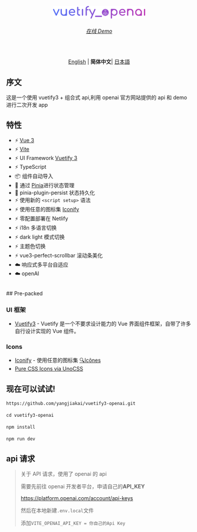 <p align='center' style="margin-top:80px">
  <img src='/src/assets/logo.svg' alt='Vitesse - Opinionated Vite Starter Template' width='250'/>
</p>

<h6 align='center'>
<a href="https://jovial-sawine-9381e1.netlify.app">在线 Demo</a>
</h6>

<br>

<p align='center'>
<a href="https://github.com/yangjiakai/vuetify3-openai/blob/master/README.md">English</a> | <b>简体中文</b>| <a href="https://github.com/yangjiakai/vuetify3-openai/blob/master/README.jp.md">日本語</a>
</p>

## 序文

这是一个使用 vuetify3 + 组合式 api,利用 openai 官方网站提供的 api 和 demo 进行二次开发 app

## 特性

- ⚡️ [Vue 3](https://github.com/vuejs/core)
- ⚡️ [Vite](https://github.com/vitejs/vite)
- ⚡️ UI Framework [Vuetify 3](https://next.vuetifyjs.com/en/)
- ⚡️ TypeScript
- 📦 组件自动导入
- 🍍 通过 [Pinia](https://pinia.vuejs.org/)进行状态管理
- 🍍 pinia-plugin-persist 状态持久化
- ⚡️ 使用新的 `<script setup>` 语法
- ⚡️ 使用任意的图标集 [Iconify](https://icon-sets.iconify.design/)
- ⚡️ 零配置部署在 Netlify
- ⚡️ i18n 多语言切换
- ⚡️ dark light 模式切换
- ⚡️ 主题色切换
- ⚡️ vue3-perfect-scrollbar 滚动条美化
- ☁️ 响应式多平台自适应
- ☁️ openAI

<br>
## Pre-packed

### UI 框架

- [Vuetify3](https://next.vuetifyjs.com/en/) - Vuetify 是一个不要求设计能力的 Vue 界面组件框架，自带了许多自行设计实现的 Vue 组件。

### Icons

- [Iconify](https://iconify.design) - 使用任意的图标集 [🔍Icônes](https://icones.netlify.app/)
- [Pure CSS Icons via UnoCSS](https://github.com/antfu/unocss/tree/main/packages/preset-icons)

## 现在可以试试!

```
https://github.com/yangjiakai/vuetify3-openai.git

cd vuetify3-openai

npm install

npm run dev

```

## api 请求

> 关于 API 请求，使用了 openai 的 api
>
> 需要先前往 openai 开发者平台，申请自己的**API_KEY**
>
> https://platform.openai.com/account/api-keys
>
> 然后在本地新建`.env.local`文件
>
> 添加`VITE_OPENAI_API_KEY = 你自己的Api Key`
